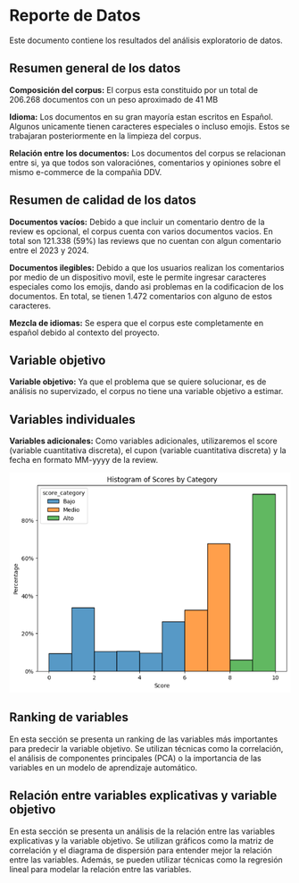 # Reporte de Datos

Este documento contiene los resultados del análisis exploratorio de datos.

## Resumen general de los datos

**Composición del corpus:** El corpus esta constituido por un total de 206.268 documentos con un peso aproximado de 41 MB

**Idioma:** Los documentos en su gran mayoría estan escritos en Español. Algunos unicamente tienen caracteres especiales o incluso emojis. Estos se trabajaran posteriormente en la limpieza del corpus.

**Relación entre los documentos:** Los documentos del corpus se relacionan entre si, ya que todos son valoraciónes, comentarios y opiniones sobre el mismo e-commerce de la compañia DDV.

## Resumen de calidad de los datos

**Documentos vacíos:** Debido a que incluir un comentario dentro de la review es opcional, el corpus cuenta con varios documentos vacios. En total son 121.338 (59%) las reviews que no cuentan con algun comentario entre el 2023 y 2024.

**Documentos ilegibles:** Debido a que los usuarios realizan los comentarios por medio de un dispositivo movil, este le permite ingresar caracteres especiales como los emojis, dando asi problemas en la codificacion de los documentos. En total, se tienen 1.472 comentarios con alguno de estos caracteres.

**Mezcla de idiomas:** Se espera que el corpus este completamente en español debido al contexto del proyecto.

## Variable objetivo

**Variable objetivo:** Ya que el problema que se quiere solucionar, es de análisis no supervizado, el corpus no tiene una variable objetivo a estimar.

## Variables individuales

**Variables adicionales:** Como variables adicionales, utilizaremos el score (variable cuantitativa discreta), el cupon (variable cuantitativa discreta) y la fecha en formato MM-yyyy de la review.

![Histograma](https://github.com/ValeriaRaS/Identificacion-de-topicos-G14-/blob/master/Images/Histogram_scoresbycategory.png)

## Ranking de variables

En esta sección se presenta un ranking de las variables más importantes para predecir la variable objetivo. Se utilizan técnicas como la correlación, el análisis de componentes principales (PCA) o la importancia de las variables en un modelo de aprendizaje automático.

## Relación entre variables explicativas y variable objetivo

En esta sección se presenta un análisis de la relación entre las variables explicativas y la variable objetivo. Se utilizan gráficos como la matriz de correlación y el diagrama de dispersión para entender mejor la relación entre las variables. Además, se pueden utilizar técnicas como la regresión lineal para modelar la relación entre las variables.
